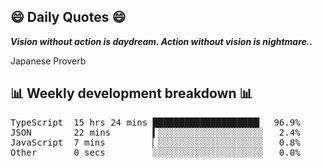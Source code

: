 ## 😄 Daily Quotes 😄

_**Vision without action is daydream. Action without vision is nightmare..**_

Japanese Proverb



## 📊 Weekly development breakdown 📊

<pre>TypeScript  15 hrs 24 mins ████████████████████▎  96.9%
JSON        22 mins        ▍░░░░░░░░░░░░░░░░░░░░   2.4%
JavaScript  7 mins         ▏░░░░░░░░░░░░░░░░░░░░   0.8%
Other       0 secs         ░░░░░░░░░░░░░░░░░░░░░   0.0%</pre>